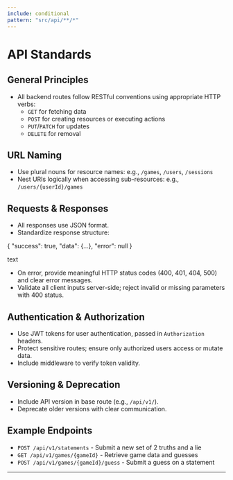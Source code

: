 ```yaml
---
include: conditional
pattern: "src/api/**/*"
---
```


# API Standards

## General Principles
- All backend routes follow RESTful conventions using appropriate HTTP verbs:
  - `GET` for fetching data
  - `POST` for creating resources or executing actions
  - `PUT`/`PATCH` for updates
  - `DELETE` for removal

## URL Naming
- Use plural nouns for resource names: e.g., `/games`, `/users`, `/sessions`
- Nest URIs logically when accessing sub-resources: e.g., `/users/{userId}/games`

## Requests & Responses
- All responses use JSON format.
- Standardize response structure:
  

{
"success": true,
"data": {...},
"error": null
}

text
- On error, provide meaningful HTTP status codes (400, 401, 404, 500) and clear error messages.
- Validate all client inputs server-side; reject invalid or missing parameters with 400 status.

## Authentication & Authorization
- Use JWT tokens for user authentication, passed in `Authorization` headers.
- Protect sensitive routes; ensure only authorized users access or mutate data.
- Include middleware to verify token validity.

## Versioning & Deprecation
- Include API version in base route (e.g., `/api/v1/`).
- Deprecate older versions with clear communication.

## Example Endpoints
- `POST /api/v1/statements` - Submit a new set of 2 truths and a lie
- `GET /api/v1/games/{gameId}` - Retrieve game data and guesses
- `POST /api/v1/games/{gameId}/guess` - Submit a guess on a statement

---